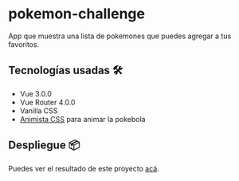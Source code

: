# pokemon-challenge

App que muestra una lista de pokemones que puedes agregar a tus favoritos.

## Tecnologías usadas 🛠️

* Vue 3.0.0
* Vue Router 4.0.0
* Vanilla CSS
* [Animista CSS](http://animista.net) para animar la pokebola

## Despliegue 📦

Puedes ver el resultado de este proyecto [acá](https://pokemon-global-challenge.netlify.app/).
